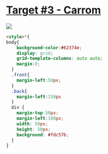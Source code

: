 # [Target #3 - Carrom](https://cssbattle.dev/play/2)

![](https://cssbattle.dev/targets/2.png)

```HTML
<style>*{
body{
    background-color:#62374e;
    display: grid;
    grid-template-columns: auto auto;
    margin:0;
  }
  .front{
    margin-left:50px;
  }
  .back{
    margin-left:150px
  }
  div {
    margin-top:50px;
    margin-left:100px;
    width: 50px;
    height: 50px;
    background: #fdc57b;
  }
}
```

